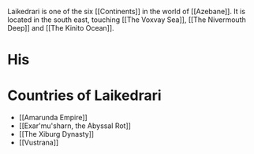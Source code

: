 Laikedrari is one of the six [[Continents]] in the world of [[Azebane]]. It is located in the south east, touching [[The Voxvay Sea]], [[The Nivermouth Deep]] and [[The Kinito Ocean]].

# His

# Countries of Laikedrari
- [[Amarunda Empire]]
- [[Exar'mu'sharn, the Abyssal Rot]]
- [[The Xiburg Dynasty]]
- [[Vustrana]]